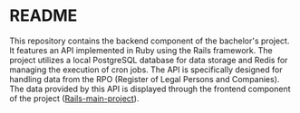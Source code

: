 # README

This repository contains the backend component of the bachelor's project. It features an API implemented in Ruby using the Rails framework. The project utilizes a local PostgreSQL database for data storage and Redis for managing the execution of cron jobs. The API is specifically designed for handling data from the RPO (Register of Legal Persons and Companies). The data provided by this API is displayed through the frontend component of the project ([Rails-main-project](https://github.com/LiquiNaut/Rails-main-project)).

